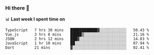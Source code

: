 ### Hi there 👋

<!--
**DBvc/DBvc** is a ✨ _special_ ✨ repository because its `README.md` (this file) appears on your GitHub profile.

Here are some ideas to get you started:

- 🔭 I’m currently working on ...
- 🌱 I’m currently learning ...
- 👯 I’m looking to collaborate on ...
- 🤔 I’m looking for help with ...
- 💬 Ask me about ...
- 📫 How to reach me: ...
- 😄 Pronouns: ...
- ⚡ Fun fact: ...
-->

📊 **Last week I spent time on**
<!--START_SECTION:waka-->
```text
TypeScript   7 hrs 30 mins   ████████████▓░░░░░░░░░░░░   50.43 % 
Vue.js       3 hrs 8 mins    █████▒░░░░░░░░░░░░░░░░░░░   21.16 % 
JSON         2 hrs 12 mins   ███▓░░░░░░░░░░░░░░░░░░░░░   14.83 % 
JavaScript   1 hr 10 mins    ██░░░░░░░░░░░░░░░░░░░░░░░   07.94 % 
Dart         21 mins         ▓░░░░░░░░░░░░░░░░░░░░░░░░   02.41 % 
```
<!--END_SECTION:waka-->
